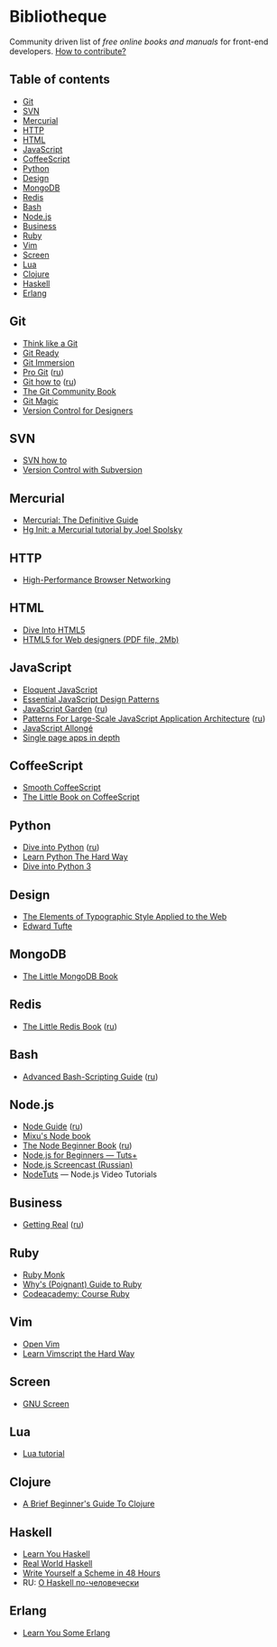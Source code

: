 Bibliotheque
============

Community driven list of *free online books and manuals* for front-end developers. [How to contribute?](https://github.com/miripiruni/frontdesk/wiki/How-to-contribute)

## Table of contents

* [Git](#git)
* [SVN](#svn)
* [Mercurial](#mercurial)
* [HTTP](#http)
* [HTML](#html)
* [JavaScript](#javascript)
* [CoffeeScript](#coffeescript)
* [Python](#python)
* [Design](#design)
* [MongoDB](#mongodb)
* [Redis](#redis)
* [Bash](#bash)
* [Node.js](#nodejs)
* [Business](#business)
* [Ruby](#ruby)
* [Vim](#vim)
* [Screen](#screen)
* [Lua](#lua)
* [Clojure](#clojure)
* [Haskell](#haskell)
* [Erlang](#erlang)

## Git
*   [Think like a Git](http://think-like-a-git.net/)
*   [Git Ready](http://gitready.com/)
*   [Git Immersion](http://gitimmersion.com/)
*   [Pro Git](http://progit.org/book/) ([ru](http://git-scm.com/book/ru/))
*   [Git how to](http://githowto.com/) ([ru](http://githowto.com/ru))
*   [The Git Community Book](http://book.git-scm.com/)
*   [Git Magic](http://www-cs-students.stanford.edu/~blynn/gitmagic/)
*   [Version Control for Designers](http://hoth.entp.com/output/git_for_designers.html)

## SVN
*   [SVN how to](http://svnhowto.com/)
*   [ Version Control with Subversion](http://svnbook.red-bean.com/index.en.html)

## Mercurial
*   [Mercurial: The Definitive Guide](http://hgbook.red-bean.com/read/)
*   [Hg Init: a Mercurial tutorial by Joel Spolsky](http://hginit.com/)

## HTTP
*   [High-Performance Browser Networking](http://chimera.labs.oreilly.com/books/1230000000545/index.html)

## HTML
*   [Dive Into HTML5](http://diveinto.html5doctor.com/)
*   [HTML5 for Web designers (PDF file, 2Mb)](http://myuuu.fr/livre/HTML5forWebDesigners.pdf)

## JavaScript
*   [Eloquent JavaScript](http://eloquentjavascript.net/contents.html)
*   [Essential JavaScript Design Patterns](http://addyosmani.com/resources/essentialjsdesignpatterns/book/)
*   [JavaScript Garden](http://bonsaiden.github.io/JavaScript-Garden/) ([ru](http://bonsaiden.github.io/JavaScript-Garden/ru/))
*   [Patterns For Large-Scale JavaScript Application Architecture](http://addyosmani.com/largescalejavascript/) ([ru](http://largescalejs.ru/))
*   [JavaScript Allongé](https://leanpub.com/javascript-allonge/read)
*   [Single page apps in depth](http://singlepageappbook.com/)

## CoffeeScript
*   [Smooth CoffeeScript](http://autotelicum.github.io/Smooth-CoffeeScript/interactive/interactive-coffeescript.html)
*   [The Little Book on CoffeeScript](http://arcturo.github.io/library/coffeescript/index.html)

## Python
*   [Dive into Python](http://www.diveintopython.net/toc/index.html) ([ru](http://diveinto.python.ru/toc.html))
*   [Learn Python The Hard Way](http://learnpythonthehardway.org/)
*   [Dive into Python 3](http://www.diveinto.org/python3/)

## Design
*   [The Elements of Typographic Style Applied to the Web](http://webtypography.net/toc/)
*   [Edward Tufte](http://edwardtufte.ru/)

## MongoDB
*   [The Little MongoDB Book](http://jsman.ru/mongo-book/)

## Redis
*   [The Little Redis Book](https://github.com/karlseguin/the-little-redis-book) ([ru](https://github.com/kondratovich/the-little-redis-book))

## Bash
*   [Advanced Bash-Scripting Guide](http://tldp.org/LDP/abs/html/) ([ru](http://www.opennet.ru/docs/RUS/bash_scripting_guide/))

## Node.js
*   [Node Guide](http://nodeguide.com/) ([ru](http://nodeguide.ru/doc/dailyjs-nodepad/#))
*   [Mixu's Node book](http://book.mixu.net/node/)
*   [The Node Beginner Book](http://www.nodebeginner.org) ([ru](http://www.nodebeginner.ru))
*   [Node.js for Beginners — Tuts+](http://net.tutsplus.com/tutorials/javascript-ajax/node-js-for-beginners/)
*   [Node.js Screencast (Russian)](http://learn.javascript.ru/nodejs-screencast)
*   [NodeTuts](http://nodetuts.com) — Node.js Video Tutorials

## Business
*   [Getting Real](http://gettingreal.37signals.com/) ([ru](http://gettingreal.37signals.com/GR_rus.php#ch01))

## Ruby
*   [Ruby Monk](http://rubymonk.com/)
*   [Why's (Poignant) Guide to Ruby](http://mislav.uniqpath.com/poignant-guide/)
*   [Codeacademy: Course Ruby](http://www.codecademy.com/ru/tracks/ruby)

## Vim
*   [Open Vim](http://www.openvim.com/)
*   [Learn Vimscript the Hard Way](http://learnvimscriptthehardway.stevelosh.com/)

## Screen
*   [GNU Screen](http://xgu.ru/wiki/Man:screen)

## Lua
*   [Lua tutorial](http://luatut.com/)

## Clojure
*   [A Brief Beginner's Guide To Clojure](http://www.unexpected-vortices.com/clojure/brief-beginners-guide/index.html)

## Haskell
*   [Learn You Haskell](http://learnyouahaskell.com/chapters)
*   [Real World Haskell](http://book.realworldhaskell.org/read/)
*   [Write Yourself a Scheme in 48 Hours](http://en.wikibooks.org/wiki/Write_Yourself_a_Scheme_in_48_Hours)
*   RU: [О Haskell по-человечески](http://ohaskell.ru) 

## Erlang
*   [Learn You Some Erlang](http://learnyousomeerlang.com/)
